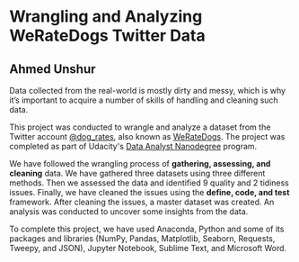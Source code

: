 
# Wrangling and Analyzing WeRateDogs Twitter Data

## Ahmed Unshur


Data collected from the real-world is mostly dirty and messy, which is why it’s important to acquire a number of skills of handling and cleaning such data.

This project was conducted to wrangle and analyze a dataset from the Twitter account [@dog_rates](https://twitter.com/dog_rates), also known as [WeRateDogs](https://en.wikipedia.org/wiki/WeRateDogs).
The project was completed as part of Udacity's [Data Analyst Nanodegree](https://www.udacity.com/course/data-analyst-nanodegree--nd002) program.

We have followed the wrangling process of **gathering, assessing, and cleaning** data.
We have gathered three datasets using three different methods. Then we assessed the data and identified 9 quality and 2 tidiness issues. Finally, we have cleaned the issues using the **define, code, and test** framework. After cleaning the issues, a master dataset was created.
An analysis was conducted to uncover some insights from the data.

To complete this project, we have used Anaconda, Python and some of its packages and libraries (NumPy, Pandas, Matplotlib, Seaborn, Requests, Tweepy, and JSON), Jupyter Notebook, Sublime Text, and Microsoft Word.




